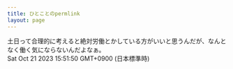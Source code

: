```yaml
---
title: ひとことのpermlink
layout: page
---
```

<div class="box" dt="1697871110306">
  土日って合理的に考えると絶対労働とかしている方がいいと思うんだが、なんとなく働く気にならないんだよなぁ。
  <div class="content is-small">Sat Oct 21 2023 15:51:50 GMT+0900 (日本標準時)</div>
</div>